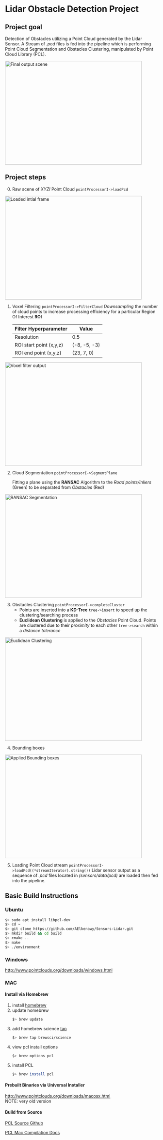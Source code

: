 # **Lidar Obstacle Detection Project**

## Project goal
Detection of Obstacles utilizing a Point Cloud generated by the Lidar Sensor. A Stream of _.pcd_ files is fed into the pipeline which is performing Point Cloud Segmentation and Obstacles Clustering, manipulated by Point Cloud Library (PCL).

<img src="imgs/1_final-output.gif" alt="Final output scene" width="450" height="340" />

## Project steps

0. Raw scene of _XYZI_ Point Cloud `pointProcessorI->loadPcd`

<img src="imgs/2_intial-scene.png" alt="Loaded intial frame" width="450" height="340" />

1. Voxel Filtering `pointProcessorI->FilterCloud`
    _Downsampling_ the number of cloud points to increase processing efficiency for a particular Region Of Interest **ROI** 
   
    |Filter Hyperparameter|Value|
   |-----------|--------|
   |Resolution|0.5|
   |ROI start point (x,y,z)|(-8, -5, -3)|
   |ROI end point (x,y,z)|(23, 7, 0)|

<img src="imgs/3_voxel.png" alt="Voxel filter output" width="450" height="340"/>
    

2. Cloud Segmentation `pointProcessorI->SegmentPlane`
   
   Fitting a plane using the **RANSAC** Algorithm to the _Road points/Inliers_ (Green) to be separated from _Obstacles_ (Red)

<img src="imgs/4_RANSAC.png" alt="RANSAC Segmentation" width="450" height="340"/>


3. Obstacles Clustering `pointProcessorI->completeCluster`
    * Points are inserted into a **KD-Tree** `tree->insert` to speed up the clustering/searching process
    * **Euclidean Clustering** is applied to the _Obstacles_ Point Cloud. Points are clustered due to their _proximity_ to each other `tree->search` within a _distance tolerance_

  <img src="imgs/5_EC.png" alt="Euclidean Clustering" width="450" height="340"/>

4. Bounding boxes 

  <img src="imgs/6_BB.png" alt="Applied Bounding boxes" width="450" height="340"/>

5. Loading Point Cloud stream `pointProcessorI->loadPcd((*streamIterator).string())`
    Lidar sensor output as a sequence of _.pcd_ files located in _(sensors/data/pcd)_ are loaded then fed into the pipeline.

## Basic Build Instructions
### Ubuntu 

```bash
$> sudo apt install libpcl-dev
$> cd ~
$> git clone https://github.com/AElkenawy/Sensors-Lidar.git
$> mkdir build && cd build
$> cmake ..
$> make
$> ./environment
```

### Windows 

http://www.pointclouds.org/downloads/windows.html

### MAC

#### Install via Homebrew
1. install [homebrew](https://brew.sh/)
2. update homebrew 
	```bash
	$> brew update
	```
3. add  homebrew science [tap](https://docs.brew.sh/Taps) 
	```bash
	$> brew tap brewsci/science
	```
4. view pcl install options
	```bash
	$> brew options pcl
	```
5. install PCL 
	```bash
	$> brew install pcl
	```

#### Prebuilt Binaries via Universal Installer
http://www.pointclouds.org/downloads/macosx.html  
NOTE: very old version 

#### Build from Source

[PCL Source Github](https://github.com/PointCloudLibrary/pcl)

[PCL Mac Compilation Docs](http://www.pointclouds.org/documentation/tutorials/compiling_pcl_macosx.php)